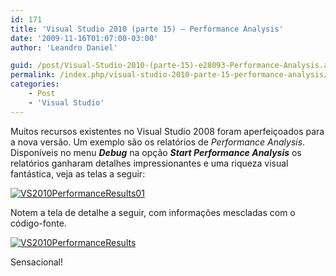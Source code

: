```yaml
---
id: 171
title: 'Visual Studio 2010 (parte 15) – Performance Analysis'
date: '2009-11-16T01:07:00-03:00'
author: 'Leandro Daniel'

guid: /post/Visual-Studio-2010-(parte-15)-e28093-Performance-Analysis.aspx
permalink: /index.php/visual-studio-2010-parte-15-performance-analysis/
categories:
    - Post
    - 'Visual Studio'
---
```


Muitos recursos existentes no Visual Studio 2008 foram aperfeiçoados para a nova versão. Um exemplo são os relatórios de *Performance Analysis*. Disponíveis no menu ***Debug*** na opção ***Start Performance Analysis*** os relatórios ganharam detalhes impressionantes e uma riqueza visual fantástica, veja as telas a seguir:

[![VS2010PerformanceResults01](http://leandrodaniel.com/pics/WindowsLiveWriter/VisualStudio2010parte15PerformanceAnalys/0C098088/VS2010PerformanceResults01_thumb.gif "VS2010PerformanceResults01")](http://leandrodaniel.com/pics/WindowsLiveWriter/VisualStudio2010parte15PerformanceAnalys/74BE7C16/VS2010PerformanceResults01.gif)

Notem a tela de detalhe a seguir, com informações mescladas com o código-fonte.

[![VS2010PerformanceResults](http://leandrodaniel.com/pics/WindowsLiveWriter/VisualStudio2010parte15PerformanceAnalys/616D9FAA/VS2010PerformanceResults_thumb.gif "VS2010PerformanceResults")](http://leandrodaniel.com/pics/WindowsLiveWriter/VisualStudio2010parte15PerformanceAnalys/58611429/VS2010PerformanceResults.gif)

Sensacional!